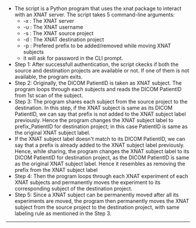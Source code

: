 - The script is a Python program that uses the xnat package to interact with an XNAT server. The script takes 5 command-line arguments:
    - -x : The XNAT server
    - -u : The XNAT username
    - -s : The XNAT source project
    - -d : The XNAT destination project
    - -p : Prefered prefix to be added/removed while moving XNAT subjects
    - it will ask for password in the CLI prompt.
- Step 1: After successfull authentication, the script ckecks if both the source and destination projects are available or not. If one of them is not available, the program exits.
- Step 2: Originally, the DICOM PatientID is taken as XNAT subject. The program loops through each subjects and reads the DICOM PatientID from 1st scan of the subject.
-  Step 3: The program shares each subject from the source project to the destination. In this step, if the XNAT subject is same as its DICOM PatientID, we can say that prefix is not added to the XNAT subject label previously. Hence the program changes the XNAT subject label to prefix_PatientID for destination project; in this case PatientID is same as the original XNAT subject label.
-  If the XNAT subject label doesn't match to its DICOM PatientID, we can say that a prefix is already added to the XNAT subject label previously. Hence, while sharing, the program changes the XNAT subject label to its DICOM PatientID for destination project, as the DICOM PatientID is same as the original XNAT subject label. Hence it resembles as removing the prefix from the XNAT subject label
- Step 4: Then the program loops through each XNAT experiment of each XNAT subjects and permanently moves the experiment to its corresponding subject of the destination project.
- Step 5: Since a XNAT subject can be permanently moved after all its experiments are moved, the program then permanently moves the XNAT subject from the source project to the destination project, with same labeling rule as mentioned in the Step 3.
---
